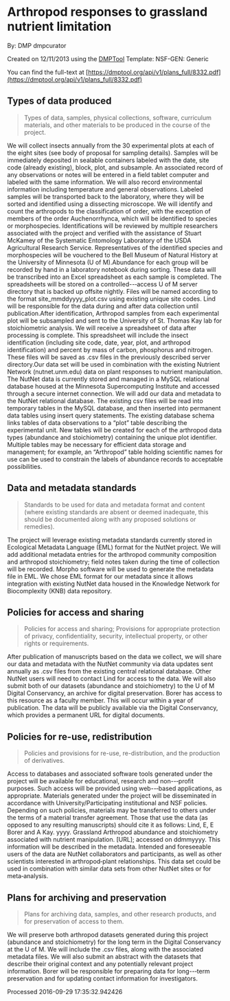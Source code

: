 # Arthropod responses to grassland nutrient limitation

By: DMP dmpcurator

Created on 12/11/2013 using the [DMPTool](https://dmp.cdlib.org/) Template: NSF-GEN: Generic

You can find the full-text at [https://dmptool.org/api/v1/plans_full/8332.pdf](https://dmptool.org/api/v1/plans_full/8332.pdf) 

## Types of data produced

> Types of data, samples, physical collections, software, curriculum materials, and other materials to be produced in the course of the project.

We will collect insects annually from the 30 experimental plots at each of the eight sites (see body of proposal for sampling details). Samples will be immediately deposited in sealable containers labeled with the date, site code (already existing), block, plot, and subsample. An associated record of any observations or notes will be entered in a field tablet computer and labeled with the same information. We will also record environmental information including temperature and general observations. Labeled samples will be transported back to the laboratory, where they will be sorted and identified using a dissecting microscope. We will identify and count the arthropods to the classification of order, with the exception of members of the order Auchenorrhynca, which will be identified to species or morphospecies. Identifications will be reviewed by multiple researchers associated with the project and verified with the assistance of Stuart McKamey of the Systematic Entomology Laboratory of the USDA Agricultural Research Service. Representatives of the identified species and morphospecies will be vouchered to the Bell Museum of Natural History at the University of Minnesota (U of M).Abundance for each group will be recorded by hand in a laboratory notebook during sorting. These data will be transcribed into an Excel spreadsheet as each sample is completed. The spreadsheets will be stored on a controlled--‐access U of M server directory that is backed up offsite nightly. Files will be named according to the format site_mmddyyyy_plot.csv using existing unique site codes. Lind will be responsible for the data during and after data collection until publication.After identification, Arthropod samples from each experimental plot will be subsampled and sent to the University of St. Thomas Kay lab for stoichiometric analysis. We will receive a spreadsheet of data after processing is complete. This spreadsheet will include the insect identification (including site code, date, year, plot, and arthropod identification) and percent by mass of carbon, phosphorus and nitrogen. These files will be saved as .csv files in the previously described server directory.Our data set will be used in combination with the existing Nutrient Network (nutnet.unm.edu) data on plant responses to nutrient manipulation. The NutNet data is currently stored and managed in a MySQL relational database housed at the Minnesota Supercomputing Institute and accessed through a secure internet connection. We will add our data and metadata to the NutNet relational database. The existing csv files will be read into temporary tables in the MySQL database, and then inserted into permanent data tables using insert query statements. The existing database schema links tables of data observations to a &ldquo;plot&rdquo; table describing the experimental unit. New tables will be created for each of the arthropod data types (abundance and stoichiometry) containing the unique plot identifier. Multiple tables may be necessary for efficient data storage and management; for example, an &ldquo;Arthropod&rdquo; table holding scientific names for use can be used to constrain the labels of abundance records to acceptable possibilities.

## Data and metadata standards 

> Standards to be used for data and metadata format and content (where existing standards are absent or deemed inadequate, this should be documented along with any proposed solutions or remedies).

The project will leverage existing metadata standards currently stored in Ecological Metadata Language (EML) format for the NutNet project. We will add additional metadata entries for the arthropod community composition and arthropod stoichiometry; field notes taken during the time of collection will be recorded. Morpho software will be used to generate the metadata file in EML. We chose EML format for our metadata since it allows integration with existing NutNet data housed in the Knowledge Network for Biocomplexity (KNB) data repository.

## Policies for access and sharing

> Policies for access and sharing; Provisions for appropriate protection of privacy, confidentiality, security, intellectual property, or other rights or requirements.

After publication of manuscripts based on the data we collect, we will share our data and metadata with the NutNet community via data updates sent annually as .csv files from the existing central relational database. Other NutNet users will need to contact Lind for access to the data. We will also submit both of our datasets (abundance and stoichiometry) to the U of M Digital Conservancy, an archive for digital preservation. Borer has access to this resource as a faculty member. This will occur within a year of publication. The data will be publicly available via the Digital Conservancy, which provides a permanent URL for digital documents.

## Policies for re-use, redistribution

> Policies and provisions for re-use, re-distribution, and the production of derivatives.

Access to databases and associated software tools generated under the project will be available for educational, research and non--‐profit purposes. Such access will be provided using web--‐based applications, as appropriate. Materials generated under the project will be disseminated in accordance with University/Participating institutional and NSF policies. Depending on such policies, materials may be transferred to others under the terms of a material transfer agreement. Those that use the data (as opposed to any resulting manuscripts) should cite it as follows: Lind, E, E Borer and A Kay. yyyy. Grassland Arthropod abundance and stoichiometry associated with nutrient manipulation. [URL]; accessed on ddmmyyyy. This information will be described in the metadata. Intended and foreseeable users of the data are NutNet collaborators and participants, as well as other scientists interested in arthropod‐plant relationships. This data set could be used in combination with similar data sets from other NutNet sites or for meta‐analysis.

## Plans for archiving and preservation

> Plans for archiving data, samples, and other research products, and for preservation of access to them.

We will preserve both arthropod datasets generated during this project (abundance and stoichiometry) for the long term in the Digital Conservancy at the U of M. We will include the .csv files, along with the associated metadata files. We will also submit an abstract with the datasets that describe their original context and any potentially relevant project information. Borer will be responsible for preparing data for long--‐term preservation and for updating contact information for investigators.

Processed 2016-09-29 17:35:32.942426
